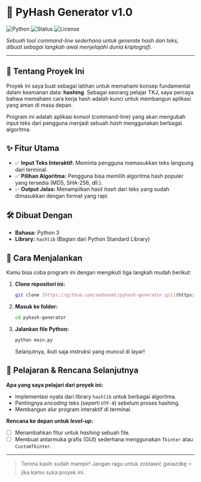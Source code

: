 # 🔐 PyHash Generator v1.0

![Python](https://img.shields.io/badge/Python-3.10%2B-blue?style=for-the-badge&logo=python)
![Status](https://img.shields.io/badge/Status-Completed-success?style=for-the-badge)
![License](https://img.shields.io/badge/License-MIT-purple?style=for-the-badge)

*Sebuah tool command-line sederhana untuk generate hash dari teks, dibuat sebagai langkah awal menjelajahi dunia kriptografi.*

---

## 📖 Tentang Proyek Ini

Proyek ini saya buat sebagai latihan untuk memahami konsep fundamental dalam keamanan data: **hashing**. Sebagai seorang pelajar TKJ, saya percaya bahwa memahami cara kerja hash adalah kunci untuk membangun aplikasi yang aman di masa depan.

Program ini adalah aplikasi konsol (command-line) yang akan mengubah input teks dari pengguna menjadi sebuah *hash* menggunakan berbagai algoritma.

## ✨ Fitur Utama

* ✅ **Input Teks Interaktif:** Meminta pengguna memasukkan teks langsung dari terminal.
* ✅ **Pilihan Algoritma:** Pengguna bisa memilih algoritma hash populer yang tersedia (MD5, SHA-256, dll.).
* ✅ **Output Jelas:** Menampilkan hasil *hash* dari teks yang sudah dimasukkan dengan format yang rapi.

## 🛠️ Dibuat Dengan

* **Bahasa:** Python 3
* **Library:** `hashlib` (Bagian dari Python Standard Library)

## 🚀 Cara Menjalankan

Kamu bisa coba program ini dengan mengikuti tiga langkah mudah berikut:

1.  **Clone repositori ini:**
    ```bash
    git clone [https://github.com/aadnanmt/pyhash-generator.git](https://github.com/aadnanmt/pyhash-generator.git)
    ```
2.  **Masuk ke folder:**
    ```bash
    cd pyhash-generator
    ```
3.  **Jalankan file Python:**
    ```bash
    python main.py
    ```
    Selanjutnya, ikuti saja instruksi yang muncul di layar!

## 🧠 Pelajaran & Rencana Selanjutnya

**Apa yang saya pelajari dari proyek ini:**
* Implementasi nyata dari library `hashlib` untuk berbagai algoritma.
* Pentingnya *encoding* teks (seperti `UTF-8`) sebelum proses hashing.
* Membangun alur program interaktif di terminal.

**Rencana ke depan untuk *level-up*:**
* [ ] Menambahkan fitur untuk *hashing* sebuah file.
* [ ] Membuat antarmuka grafis (GUI) sederhana menggunakan `Tkinter` atau `CustomTkinter`.

---
> Terima kasih sudah mampir! Jangan ragu untuk zostawić gwiazdkę ⭐ jika kamu suka proyek ini.
